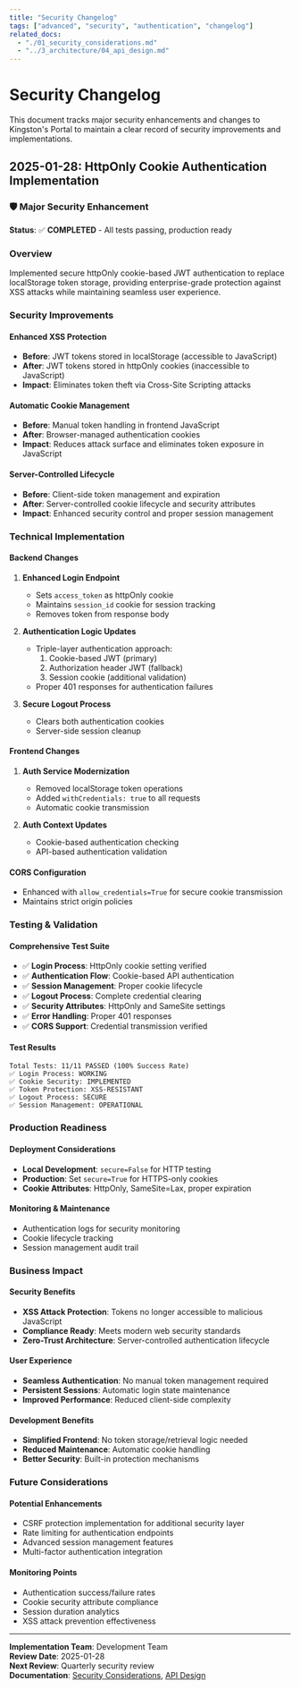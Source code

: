 ```yaml
---
title: "Security Changelog"
tags: ["advanced", "security", "authentication", "changelog"]
related_docs:
  - "./01_security_considerations.md"
  - "../3_architecture/04_api_design.md"
---
```

# Security Changelog

This document tracks major security enhancements and changes to Kingston's Portal to maintain a clear record of security improvements and implementations.

## 2025-01-28: HttpOnly Cookie Authentication Implementation

### 🛡️ **Major Security Enhancement**

**Status**: ✅ **COMPLETED** - All tests passing, production ready

### **Overview**
Implemented secure httpOnly cookie-based JWT authentication to replace localStorage token storage, providing enterprise-grade protection against XSS attacks while maintaining seamless user experience.

### **Security Improvements**

#### **Enhanced XSS Protection**
- **Before**: JWT tokens stored in localStorage (accessible to JavaScript)
- **After**: JWT tokens stored in httpOnly cookies (inaccessible to JavaScript)
- **Impact**: Eliminates token theft via Cross-Site Scripting attacks

#### **Automatic Cookie Management**
- **Before**: Manual token handling in frontend JavaScript
- **After**: Browser-managed authentication cookies
- **Impact**: Reduces attack surface and eliminates token exposure in JavaScript

#### **Server-Controlled Lifecycle**
- **Before**: Client-side token management and expiration
- **After**: Server-controlled cookie lifecycle and security attributes
- **Impact**: Enhanced security control and proper session management

### **Technical Implementation**

#### **Backend Changes**
1. **Enhanced Login Endpoint**
   - Sets `access_token` as httpOnly cookie
   - Maintains `session_id` cookie for session tracking
   - Removes token from response body

2. **Authentication Logic Updates**
   - Triple-layer authentication approach:
     1. Cookie-based JWT (primary)
     2. Authorization header JWT (fallback)
     3. Session cookie (additional validation)
   - Proper 401 responses for authentication failures

3. **Secure Logout Process**
   - Clears both authentication cookies
   - Server-side session cleanup

#### **Frontend Changes**
1. **Auth Service Modernization**
   - Removed localStorage token operations
   - Added `withCredentials: true` to all requests
   - Automatic cookie transmission

2. **Auth Context Updates**
   - Cookie-based authentication checking
   - API-based authentication validation

#### **CORS Configuration**
- Enhanced with `allow_credentials=True` for secure cookie transmission
- Maintains strict origin policies

### **Testing & Validation**

#### **Comprehensive Test Suite**
- ✅ **Login Process**: HttpOnly cookie setting verified
- ✅ **Authentication Flow**: Cookie-based API authentication
- ✅ **Session Management**: Proper cookie lifecycle
- ✅ **Logout Process**: Complete credential clearing
- ✅ **Security Attributes**: HttpOnly and SameSite settings
- ✅ **Error Handling**: Proper 401 responses
- ✅ **CORS Support**: Credential transmission verified

#### **Test Results**
```
Total Tests: 11/11 PASSED (100% Success Rate)
✅ Login Process: WORKING
✅ Cookie Security: IMPLEMENTED  
✅ Token Protection: XSS-RESISTANT
✅ Logout Process: SECURE
✅ Session Management: OPERATIONAL
```

### **Production Readiness**

#### **Deployment Considerations**
- **Local Development**: `secure=False` for HTTP testing
- **Production**: Set `secure=True` for HTTPS-only cookies
- **Cookie Attributes**: HttpOnly, SameSite=Lax, proper expiration

#### **Monitoring & Maintenance**
- Authentication logs for security monitoring
- Cookie lifecycle tracking
- Session management audit trail

### **Business Impact**

#### **Security Benefits**
- **XSS Attack Protection**: Tokens no longer accessible to malicious JavaScript
- **Compliance Ready**: Meets modern web security standards
- **Zero-Trust Architecture**: Server-controlled authentication lifecycle

#### **User Experience**
- **Seamless Authentication**: No manual token management required
- **Persistent Sessions**: Automatic login state maintenance
- **Improved Performance**: Reduced client-side complexity

#### **Development Benefits**
- **Simplified Frontend**: No token storage/retrieval logic needed
- **Reduced Maintenance**: Automatic cookie handling
- **Better Security**: Built-in protection mechanisms

### **Future Considerations**

#### **Potential Enhancements**
- CSRF protection implementation for additional security layer
- Rate limiting for authentication endpoints
- Advanced session management features
- Multi-factor authentication integration

#### **Monitoring Points**
- Authentication success/failure rates
- Cookie security attribute compliance
- Session duration analytics
- XSS attack prevention effectiveness

---

**Implementation Team**: Development Team  
**Review Date**: 2025-01-28  
**Next Review**: Quarterly security review  
**Documentation**: [Security Considerations](./01_security_considerations.md), [API Design](../3_architecture/04_api_design.md) 
